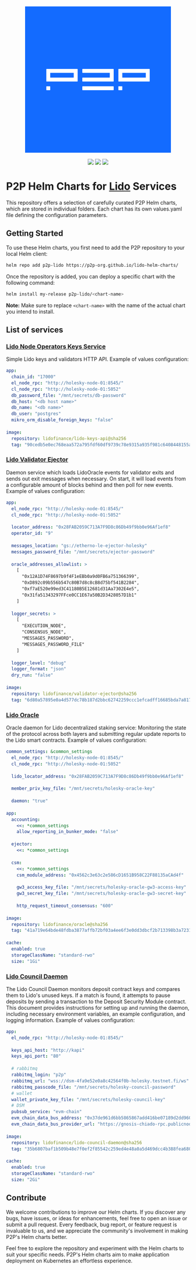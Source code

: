 <p align="center">
    <img width="400px" height=auto src="https://raw.githubusercontent.com/p2p-org/eigenlayer-operator/main/logo.png" />
</p>

<p align="center">
    <a href="https://x.com/P2Pvalidator"><img src="https://badgen.net/badge/twitter/@P2Pvalidator/1DA1F2?icon&label" /></a>
    <a href="https://github.com/p2p-org/lido-helm-charts"><img src="https://badgen.net/github/stars/p2p-org/avs-helm-charts?icon=github" /></a>
    <a href="https://github.com/p2p-org/lido-helm-charts"><img src="https://badgen.net/github/forks/p2p-org/avs-helm-charts?icon=github" /></a>
</p>

# P2P Helm Charts for [Lido](https://github.com/lidofinance) Services

This repository offers a selection of carefully curated P2P Helm charts, which are stored in individual folders. Each chart has its own values.yaml file defining the configuration parameters.

## Getting Started

To use these Helm charts, you first need to add the P2P repository to your local Helm client:

```bash
helm repo add p2p-lido https://p2p-org.github.io/lido-helm-charts/
```

Once the repository is added, you can deploy a specific chart with the following command:

```bash
helm install my-release p2p-lido/<chart-name>
```

**Note:** Make sure to replace `<chart-name>` with the name of the actual chart you intend to install.

## List of services

### [Lido Node Operators Keys Service](https://github.com/lidofinance/lido-keys-api)

Simple Lido keys and validators HTTP API.
Example of values configuration:

```yaml
app:
  chain_id: "17000"
  el_node_rpc: "http://holesky-node-01:8545/"
  cl_node_rpc: "http://holesky-node-01:5052"
  db_password_file: "/mnt/secrets/db-password"
  db_host: "<db host name>"
  db_name: "<db name>"
  db_user: "postgres"
  mikro_orm_disable_foreign_keys: "false"

image:
  repository: lidofinance/lido-keys-api@sha256
  tag: "90cedb5e0ec768eaa572a795fdf60df9739c78e9315a935f981c6408448155ae"
```

### [Lido Validator Ejector](https://github.com/lidofinance/validator-ejector)

Daemon service which loads LidoOracle events for validator exits and sends out exit messages when necessary.
On start, it will load events from a configurable amount of blocks behind and then poll for new events.
Example of values configuration:

```yaml
app:
  el_node_rpc: "http://holesky-node-01:8545/"
  cl_node_rpc: "http://holesky-node-01:5052"

  locator_address: "0x28FAB2059C713A7F9D8c86Db49f9bb0e96Af1ef8"
  operator_id: "9"

  messages_location: "gs://etherno-le-ejector-holesky"
  messages_password_file: "/mnt/secrets/ejector-password"

  oracle_addresses_allowlist: >
    [
      "0x12A1D74F8697b9f4F1eEBb0a9d0FB6a751366399",
      "0xD892c09b556b547c80B7d8c8cB8d75bf541B2284",
      "0xf7aE520e99ed3C41180B5E12681d31Aa7302E4e5",
      "0x31fa51343297FFce0CC1E67a50B2D3428057D1b1" 
    ]

  logger_secrets: >
    [
      "EXECUTION_NODE",
      "CONSENSUS_NODE",
      "MESSAGES_PASSWORD",
      "MESSAGES_PASSWORD_FILE"
    ]

  logger_level: "debug"
  logger_format: "json"
  dry_run: "false"

image:
  repository: lidofinance/validator-ejector@sha256
  tag: "6d80a57895e0a4d577dc78b187d2bbc62742259ccc1efcadff16685bda7a817e"
```

### [Lido Oracle](https://github.com/lidofinance/lido-oracle)

Oracle daemon for Lido decentralized staking service: Monitoring the state of the protocol across both layers and submitting regular update reports to the Lido smart contracts.
Example of values configuration:

```yaml
common_settings: &common_settings
  el_node_rpc: "http://holesky-node-01:8545/"
  cl_node_rpc: "http://holesky-node-01:5052"

  lido_locator_address: "0x28FAB2059C713A7F9D8c86Db49f9bb0e96Af1ef8"

  member_priv_key_file: "/mnt/secrets/holesky-oracle-key"

  daemon: "true"

app:
  accounting:
    <<: *common_settings
    allow_reporting_in_bunker_mode: "false"

  ejector:
    <<: *common_settings

  csm:
    <<: *common_settings
    csm_module_address: "0x4562c3e63c2e586cD1651B958C22F88135aCAd4f"

    gw3_access_key_file: "/mnt/secrets/holesky-oracle-gw3-access-key"
    gw3_secret_key_file: "/mnt/secrets/holesky-oracle-gw3-secret-key"

    http_request_timeout_consensus: "600"

image:
  repository: lidofinance/oracle@sha256
  tag: "41a719e64bde48fdba3877affb72bf03a4ee6f3e0dd3dbcf2b713398b3a72312"

cache:
  enabled: true
  storageClassName: "standard-rwo"
  size: "1Gi"
```

### [Lido Council Daemon](https://github.com/lidofinance/lido-council-daemon)

The Lido Council Daemon monitors deposit contract keys and compares them to Lido's unused keys. If a match is found, it attempts to pause deposits by sending a transaction to the Deposit Security Module contract. This document provides instructions for setting up and running the daemon, including necessary environment variables, an example configuration, and logging information.
Example of values configuration:

```yaml
app:
  el_node_rpc: "http://holesky-node-01:8545/"

  keys_api_host: "http://kapi"
  keys_api_port: "80"

  # rabbitmq
  rabbitmq_login: "p2p"
  rabbitmq_url: "wss://dsm-4fa9e52e0a8c42564f0b-holesky.testnet.fi/ws"
  rabbitmq_passcode_file: "/mnt/secrets/holesky-council-password"
  # wallet
  wallet_private_key_file: "/mnt/secrets/holesky-council-key"
  # DSM
  pubsub_service: "evm-chain"
  evm_chain_data_bus_address: "0x37de961d6bb5865867add416be07189d2dd960e6"
  evm_chain_data_bus_provider_url: "https://gnosis-chiado-rpc.publicnode.com"

image:
  repository: lidofinance/lido-council-daemon@sha256
  tag: "35b6807baf1b509b48e7f0ef2f85542c259ed4e48a0a5d469dcc4b388fea680e"

cache:
  enabled: true
  storageClassName: "standard-rwo"
  size: "2Gi"
```

## Contribute

We welcome contributions to improve our Helm charts. If you discover any bugs, have issues, or ideas for enhancements, feel free to open an issue or submit a pull request. Every feedback, bug report, or feature request is invaluable to us, and we appreciate the community's involvement in making P2P's Helm charts better.

Feel free to explore the repository and experiment with the Helm charts to suit your specific needs. P2P's Helm charts aim to make application deployment on Kubernetes an effortless experience.
